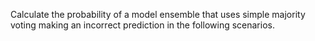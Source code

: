Calculate the probability of a model ensemble that uses simple majority voting making an incorrect prediction in the following scenarios. 
